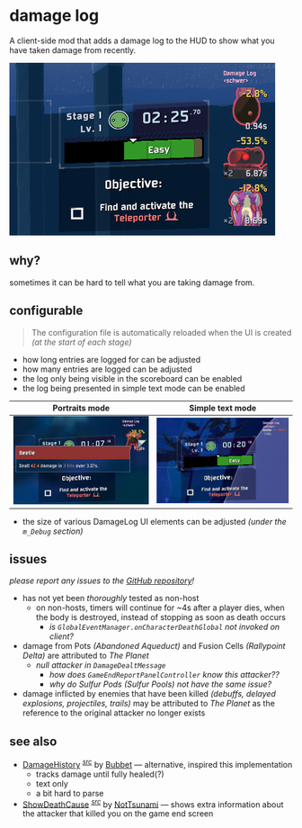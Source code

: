 # damage log

A client-side mod that adds a damage log to the HUD to show what you have taken damage from recently.

![damage log sample screenshot](https://github.com/itsschwer/ror2-damage-log/blob/main/xtra/demo.png?raw=true)

## why?

sometimes it can be hard to tell what you are taking damage from.

## configurable

> The configuration file is automatically reloaded when the UI is created *(at the start of each stage)*

- how long entries are logged for can be adjusted
- how many entries are logged can be adjusted
- the log only being visible in the scoreboard can be enabled
- the log being presented in simple text mode can be enabled

Portraits mode | Simple text mode
--- | ---
![portraits mode damage log sample screenshot](https://github.com/itsschwer/ror2-damage-log/blob/main/xtra/compare-portrait.png?raw=true) | ![simple text mode damage log sample screenshot](https://github.com/itsschwer/ror2-damage-log/blob/main/xtra/compare-text.png?raw=true)

- the size of various DamageLog UI elements can be adjusted *(under the `m_Debug` section)*

## issues

*please report any issues to the [GitHub repository](https://github.com/itsschwer/ror2-damage-log/issues)!*

- has not yet been *thoroughly* tested as non-host
    - on non-hosts, timers will continue for ~4s after a player dies, when the body is destroyed, instead of stopping as soon as death occurs
        - *is `GlobalEventManager.onCharacterDeathGlobal` not invoked on client?*
- damage from Pots *(Abandoned Aqueduct)* and Fusion Cells *(Rallypoint Delta)* are attributed to *The Planet*
    - *null attacker in `DamageDealtMessage`*
        - *how does `GameEndReportPanelController` know this attacker??*
        - *why do Sulfur Pods (Sulfur Pools) not have the same issue?*
- damage inflicted by enemies that have been killed *(debuffs, delayed explosions, projectiles, trails)* may be attributed to *The Planet* as the reference to the original attacker no longer exists

## see also

- [DamageHistory](https://thunderstore.io/package/Bubbet/DamageHistory/) <sup>[*src*](https://github.com/Bubbet/Risk-Of-Rain-Mods/tree/master/DamageHistory)</sup> by [Bubbet](https://thunderstore.io/package/Bubbet/) — alternative, inspired this implementation
    - tracks damage until fully healed(?)
    - text only
    - a bit hard to parse
- [ShowDeathCause](https://thunderstore.io/package/NotTsunami/ShowDeathCause/) <sup>[*src*](https://github.com/NotTsunami/ShowDeathCause)</sup> by [NotTsunami](https://thunderstore.io/package/NotTsunami/) — shows extra information about the attacker that killed you on the game end screen
